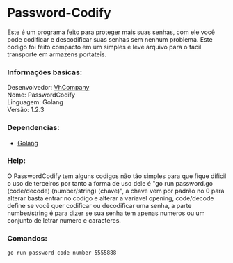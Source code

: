 # Password-Codify
Este é um programa feito para proteger mais suas senhas, com ele você pode codificar e descodificar suas senhas sem nenhum problema. Este codigo foi feito compacto em um simples e leve arquivo para o facil transporte em armazens portateis.

### Informações basicas:

Desenvolvedor: [VhCompany](https://github.com/Vhcompany1)<br>
Nome: PasswordCodify <br>
Linguagem: Golang<br>
Versão: 1.2.3<br>

### Dependencias:

- [Golang](https://golang.org/dl/)

### Help:
O PasswordCodify tem alguns codigos não tão simples para que fique dificil o uso de terceiros por tanto a forma de uso dele é "go run password.go (code/decode) (number/string) (chave)", a chave vem por padrão no 0 para alterar basta entrar no codigo e alterar a variavel opening, code/decode define se você quer codificar ou decodificar uma senha, a parte number/string é para dizer se sua senha tem apenas numeros ou um conjunto de letrar numero e caracteres.

### Comandos: 

`go run password code number 5555888`
